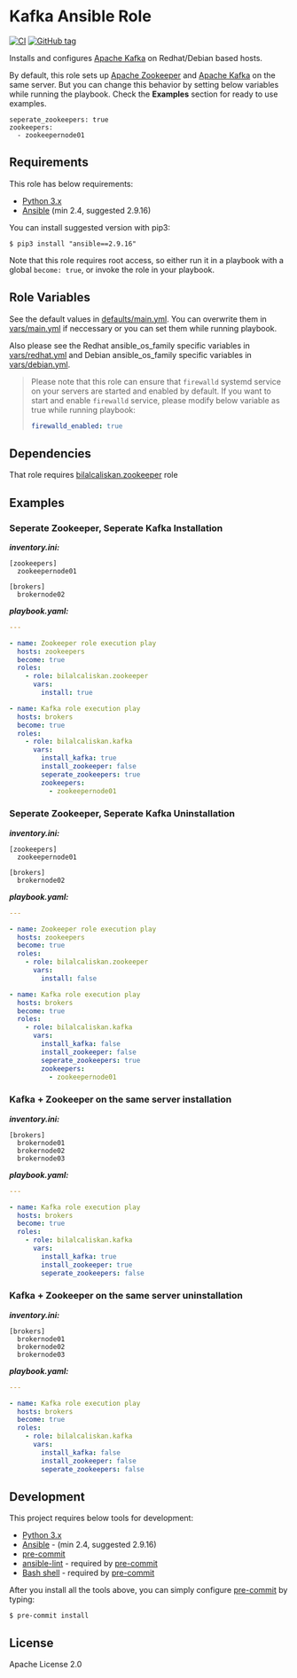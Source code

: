 # Kafka Ansible Role
[![CI](https://github.com/bilalcaliskan/kafka-ansible-role/workflows/CI/badge.svg?event=push)](https://github.com/bilalcaliskan/kafka-ansible-role/actions?query=workflow%3ACI)
[![GitHub tag](https://img.shields.io/github/tag/bilalcaliskan/kafka-ansible-role.svg)](https://GitHub.com/bilalcaliskan/kafka-ansible-role/tags/)

Installs and configures [Apache Kafka](https://kafka.apache.org/) on Redhat/Debian based hosts.

By default, this role sets up [Apache Zookeeper](https://zookeeper.apache.org/) and [Apache Kafka](https://kafka.apache.org/) on the same server. But you can change this behavior by setting below variables while running the playbook. Check the **Examples** section for ready to use examples.

```
seperate_zookeepers: true
zookeepers:
  - zookeepernode01
```

## Requirements
This role has below requirements:
- [Python 3.x](https://www.python.org/downloads/)
- [Ansible](https://docs.ansible.com/) (min 2.4, suggested 2.9.16)

You can install suggested version with pip3:
```
$ pip3 install "ansible==2.9.16"
```

Note that this role requires root access, so either run it in a playbook with a global `become: true`, or invoke the role in your playbook.

## Role Variables

See the default values in [defaults/main.yml](defaults/main.yml). You can overwrite them in [vars/main.yml](vars/main.yml) if neccessary or you can set them while running playbook.

Also please see the Redhat ansible_os_family specific variables in [vars/redhat.yml](vars/redhat.yml) and Debian ansible_os_family specific variables in [vars/debian.yml](vars/debian.yml).

> Please note that this role can ensure that `firewalld` systemd service on your servers are started and enabled by default. If you want to start and enable `firewalld` service, please modify below variable as true while running playbook:
> ```yaml
> firewalld_enabled: true
> ```

## Dependencies

That role requires [bilalcaliskan.zookeeper](https://galaxy.ansible.com/bilalcaliskan/zookeeper) role


## Examples
### Seperate Zookeeper, Seperate Kafka Installation

***inventory.ini:***
```
[zookeepers]
  zookeepernode01

[brokers]
  brokernode02
```

***playbook.yaml:***
```yaml
---

- name: Zookeeper role execution play
  hosts: zookeepers
  become: true
  roles:
    - role: bilalcaliskan.zookeeper
      vars:
        install: true

- name: Kafka role execution play
  hosts: brokers
  become: true
  roles:
    - role: bilalcaliskan.kafka
      vars:
        install_kafka: true
        install_zookeeper: false
        seperate_zookeepers: true
        zookeepers:
          - zookeepernode01

```

### Seperate Zookeeper, Seperate Kafka Uninstallation
***inventory.ini:***
```
[zookeepers]
  zookeepernode01

[brokers]
  brokernode02
```

***playbook.yaml:***
```yaml
---

- name: Zookeeper role execution play
  hosts: zookeepers
  become: true
  roles:
    - role: bilalcaliskan.zookeeper
      vars:
        install: false

- name: Kafka role execution play
  hosts: brokers
  become: true
  roles:
    - role: bilalcaliskan.kafka
      vars:
        install_kafka: false
        install_zookeeper: false
        seperate_zookeepers: true
        zookeepers:
          - zookeepernode01

```

### Kafka + Zookeeper on the same server installation

***inventory.ini:***
```
[brokers]
  brokernode01
  brokernode02
  brokernode03
```

***playbook.yaml:***
```yaml
---

- name: Kafka role execution play
  hosts: brokers
  become: true
  roles:
    - role: bilalcaliskan.kafka
      vars:
        install_kafka: true
        install_zookeeper: true
        seperate_zookeepers: false
```

### Kafka + Zookeeper on the same server uninstallation

***inventory.ini:***
```
[brokers]
  brokernode01
  brokernode02
  brokernode03
```

***playbook.yaml:***
```yaml
---

- name: Kafka role execution play
  hosts: brokers
  become: true
  roles:
    - role: bilalcaliskan.kafka
      vars:
        install_kafka: false
        install_zookeeper: false
        seperate_zookeepers: false
```

## Development
This project requires below tools for development:
- [Python 3.x](https://www.python.org/downloads/)
- [Ansible](https://docs.ansible.com/ansible/latest/installation_guide/intro_installation.html) - (min 2.4, suggested 2.9.16)
- [pre-commit](https://pre-commit.com/)
- [ansible-lint](https://ansible-lint.readthedocs.io/en/latest/installing.html#using-pip-or-pipx) - required by [pre-commit](https://pre-commit.com/)
- [Bash shell](https://www.gnu.org/software/bash/) - required by [pre-commit](https://pre-commit.com/)

After you install all the tools above, you can simply configure [pre-commit](https://pre-commit.com/) by typing:
```shell
$ pre-commit install
```
## License
Apache License 2.0
